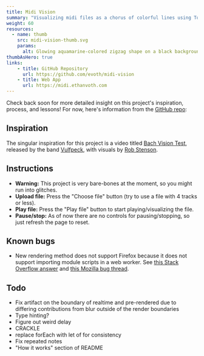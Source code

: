 ```yaml
---
title: Midi Vision
summary: "Visualizing midi files as a chorus of colorful lines using Tone.js and the canvas"
weight: 60
resources:
  - name: thumb
    src: midi-vision-thumb.svg
    params:
      alt: Glowing aquamarine-colored zigzag shape on a black background.
thumbAsHero: true
links:
    - title: GitHub Repository
      url: https://github.com/evoth/midi-vision
    - title: Web App
      url: https://midi.ethanvoth.com
---
```


Check back soon for more detailed insight on this project's inspiration, process, and lessons! For now, here's information from the [GitHub repo](https://github.com/evoth/midi-vision):

## Inspiration
The singular inspiration for this project is a video titled [Bach Vision Test](https://www.youtube.com/watch?v=vJfiOuDdetg), released by the band [Vulfpeck](https://vulfpeck.com), with visuals by [Rob Stenson](https://robstenson.com).

## Instructions
- **Warning:** This project is very bare-bones at the moment, so you might run into glitches.
- **Upload file:** Press the "Choose file" button (try to use a file with 4 tracks or less).
- **Play file:** Press the "Play file" button to start playing/visualizing the file.
- **Pause/stop:** As of now there are no controls for pausing/stopping, so just refresh the page to reset.

## Known bugs
- New rendering method does not support Firefox because it does not support importing module scripts in a web worker. See [this Stack Overflow answer](https://stackoverflow.com/a/45578811) and [this Mozilla bug thread](https://bugzilla.mozilla.org/show_bug.cgi?id=1247687).

## Todo
- Fix artifact on the boundary of realtime and pre-rendered due to differing contributions from blur outside of the render boundaries
- Type hinting?
- Figure out weird delay
- CRACKLE
- replace forEach with let of for consistency
- Fix repeated notes
- "How it works" section of README